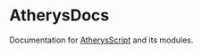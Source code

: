 # AtherysDocs
Documentation for [AtherysScript](https://github.com/Atherys-Horizons/AtherysScript) and its modules.
